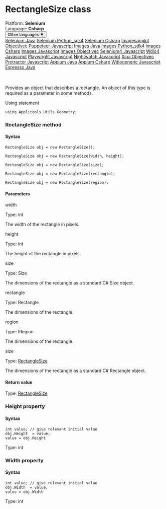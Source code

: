 # RectangleSize class
<div class='platform-bar-container-div'><div class='platform-bar-div'>Platform:  <b> Selenium</b>
</div><div class='platform-bar-div'>Language: <b>Csharp</b></div><div class='dropdown-button-container-div'><button class='sdk-language-dropdown-button'>Other languages ▼</button><div class='dropdown-content'>
<a href='../../selenium/java/rectanglesize'>Selenium Java</a>
<a href='../../selenium/python_sdk4/rectanglesize'>Selenium Python_sdk4</a>
<a href='../../selenium/csharp/rectanglesize'>Selenium Csharp</a>
<a href='../../imagesappkit/objectivec/rectanglesize'>Imagesappkit Objectivec</a>
<a href='../../puppeteer/javascript/rectanglesize'>Puppeteer Javascript</a>
<a href='../../images/java/rectanglesize'>Images Java</a>
<a href='../../images/python_sdk4/rectanglesize'>Images Python_sdk4</a>
<a href='../../images/csharp/rectanglesize'>Images Csharp</a>
<a href='../../images/javascript/rectanglesize'>Images Javascript</a>
<a href='../../images/objectivec/rectanglesize'>Images Objectivec</a>
<a href='../../selenium4/javascript/rectanglesize'>Selenium4 Javascript</a>
<a href='../../wdio4/javascript/rectanglesize'>Wdio4 Javascript</a>
<a href='../../playwright/javascript/rectanglesize'>Playwright Javascript</a>
<a href='../../nightwatch/javascript/rectanglesize'>Nightwatch Javascript</a>
<a href='../../xcui/objectivec/rectanglesize'>Xcui Objectivec</a>
<a href='../../protractor/javascript/rectanglesize'>Protractor Javascript</a>
<a href='../../appium/java/rectanglesize'>Appium Java</a>
<a href='../../appium/csharp/rectanglesize'>Appium Csharp</a>
<a href='../../wdiogeneric/javascript/rectanglesize'>Wdiogeneric Javascript</a>
<a href='../../espresso/java/rectanglesize'>Espresso Java</a>
</div></div><br /><br /></div>




Provides an object that describes a rectangle. An object of this type is required as a parameter in some methods.

Using statement

    using Applitools.Utils.Geometry;
    	



### RectangleSize method
#### Syntax


    RectangleSize obj = new RectangleSize();
    
    RectangleSize obj = new RectangleSize(width, height);
    
    RectangleSize obj = new RectangleSize(size);
    
    RectangleSize obj = new RectangleSize(rectangle);
    
    RectangleSize obj = new RectangleSize(region);
    
    

#### Parameters

width

Type: int

The width of the rectangle in pixels.

height

Type: int

The height of the rectangle in pixels.

size

Type: Size

The dimensions of the rectangle as a standard C# Size object.

rectangle

Type: Rectangle

The dimensions of the rectangle.

region

Type: IRegion

The dimensions of the rectangle.

size

Type: [RectangleSize](./rectanglesize)

The dimensions of the rectangle as a standard C# Rectangle object.

#### Return value

Type:  [RectangleSize](./rectanglesize)


### Height property
#### Syntax


    int value; // give relevant initial value
    obj.Height  = value;
    value = obj.Height

Type: int

### Width property
#### Syntax


    int value; // give relevant initial value
    obj.Width  = value;
    value = obj.Width

Type: int
